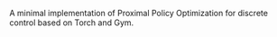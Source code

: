 A minimal implementation of Proximal Policy Optimization for discrete control based on Torch and Gym.